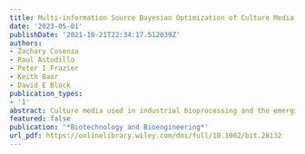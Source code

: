 ```yaml
---
title: Multi-information Source Bayesian Optimization of Culture Media for Cellular Agriculture
date: '2023-05-01'
publishDate: '2021-10-21T22:34:17.512039Z'
authors:
- Zachary Cosenza
- Raul Astudillo
- Peter I Frazier
- Keith Baar
- David E Block
publication_types:
- '1'
abstract: Culture media used in industrial bioprocessing and the emerging field of cellular agriculture is difficult to optimize due to the lack of rigorous mathematical models of cell growth and culture conditions, as well as the complexity of the design space. Rapid growth assays are inaccurate yet convenient, while robust measures of cell number can be time-consuming to the point of limiting experimentation. In this study, we optimized a cell culture media with 14 components using a multi-information source Bayesian optimization algorithm that locates optimal media conditions based on an iterative refinement of an uncertainty-weighted desirability function. As a model system, we utilized murine C2C12 cells, using AlamarBlue, LIVE stain, and trypan blue exclusion cell counting assays to determine cell number. Using this experimental optimization algorithm, we were able to design media with 181% more cells than a common commercial variant with a similar economic cost, while doing so in 38% fewer experiments than an efficient design-of-experiments method. The optimal medium generalized well to long-term growth up to four passages of C2C12 cells, indicating the multi-information source assay improved measurement robustness relative to rapid growth assays alone.
featured: false
publication: '*Biotechnology and Bioengineering*'
url_pdf: https://onlinelibrary.wiley.com/doi/full/10.1002/bit.28132
---
```


